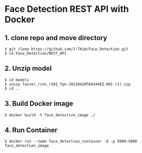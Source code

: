 # Face Detection REST API with Docker

## 1. clone repo and move directory
```shell
$ git clone https://github.com/J-TKim/Face_Detection.git
$ cd Face_Detection/REST_API
```
## 2. Unzip model
```shell
$ cd models
$ unzip faster_rcnn_r101_fpn-20210420T043440Z-001 (1).zip
$ cd ..
```

## 3. Build Docker image
```shell
$ docker build -t face_detection_image ./
```

## 4. Run Container
```shell
$ docker run --name face_detection_container -d -p 5000:5000 face_detection_image
```